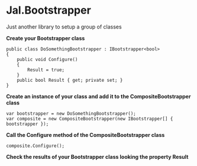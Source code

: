 # Jal.Bootstrapper
Just another library to setup a group of classes

**Create your Bootstrapper class**

    public class DoSomethingBootstrapper : IBootstrapper<bool>
    {
        public void Configure()
        {
            Result = true;
        }
        public bool Result { get; private set; }
    }
	
**Create an instance of your class and add it to the CompositeBootstrapper class**

	var bootstrapper = new DoSomethingBootstrapper();
	var composite = new CompositeBootstrapper(new IBootstrapper[] { bootstrapper });
	
**Call the Configure method of the CompositeBootstrapper class**

	composite.Configure();
	
**Check the results of your Bootstrapper class looking the property Result**